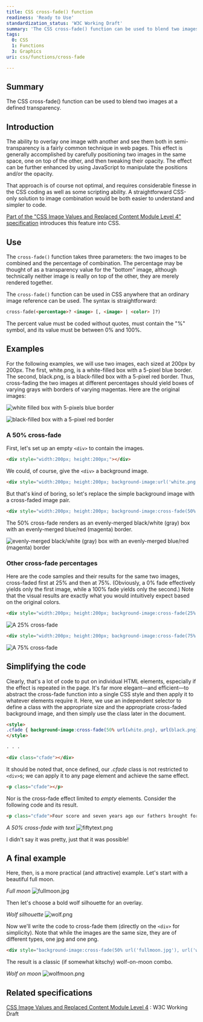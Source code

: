 ```yaml
---
title: CSS cross-fade() function
readiness: 'Ready to Use'
standardization_status: 'W3C Working Draft'
summary: 'The CSS cross-fade() function can be used to blend two images at a defined transparency.'
tags:
  0: CSS
  1: Functions
  3: Graphics
uri: css/functions/cross-fade

---
```

## <span>Summary</span>

The CSS cross-fade() function can be used to blend two images at a defined transparency.

## <span>Introduction</span>

The ability to overlay one image with another and see them both in semi-transparency is a fairly common technique in web pages. This effect is generally accomplished by carefully positioning two images in the same space, one on top of the other, and then tweaking their opacity. The effect can be further enhanced by using JavaScript to manipulate the positions and/or the opacity.

That approach is of course not optimal, and requires considerable finesse in the CSS coding as well as some scripting ability. A straightforward CSS-only solution to image combination would be both easier to understand and simpler to code.

[Part of the "CSS Image Values and Replaced Content Module Level 4" specification](http://www.w3.org/TR/2012/WD-css4-images-20120911/#cross-fade-function) introduces this feature into CSS.

## <span>Use</span>

The `cross-fade()` function takes three parameters: the two images to be combined and the percentage of combination. The percentage may be thought of as a transparency value for the "bottom" image, although technically neither image is really on top of the other, they are merely rendered together.

The `cross-fade()` function can be used in CSS anywhere that an ordinary image reference can be used. The syntax is straightforward:

``` html
cross-fade(<percentage>? <image> [, <image> | <color> ]?)
```

 The percent value must be coded without quotes, must contain the "%" symbol, and its value must be between 0% and 100%.

## <span>Examples</span>

For the following examples, we will use two images, each sized at 200px by 200px. The first, white.png, is a white-filled box with a 5-pixel blue border. The second, black.png, is a black-filled box with a 5-pixel red border. Thus, cross-fading the two images at different percentages should yield boxes of varying grays with borders of varying magentas. Here are the original images:

![white filled box with 5-pixels blue border](/assets/public/3/32/white.png)

![black-filled box with a 5-pixel red border](/assets/public/d/d2/black.png)

### <span>A 50% cross-fade</span>

First, let's set up an empty `<div>` to contain the images.

``` html
<div style="width:200px; height:200px;"></div>
```

 We could, of course, give the `<div>` a background image.

``` html
<div style="width:200px; height:200px; background-image:url('white.png');"></div>
```

 But that's kind of boring, so let's replace the simple background image with a cross-faded image pair.

``` html
<div style="width:200px; height:200px; background-image:cross-fade(50% url(white.png), url(black.png));"></div>
```

 The 50% cross-fade renders as an evenly-merged black/white (gray) box with an evenly-merged blue/red (magenta) border.

![evenly-merged black/white (gray) box with an evenly-merged blue/red (magenta) border](/assets/public/3/38/fifty.png)

### <span>Other cross-fade percentages</span>

Here are the code samples and their results for the same two images, cross-faded first at 25% and then at 75%. (Obviously, a 0% fade effectively yields only the first image, while a 100% fade yields only the second.) Note that the visual results are exactly what you would intuitively expect based on the original colors.

``` html
<div style="width:200px; height:200px; background-image:cross-fade(25% url(white.png), url(black.png));"></div>
```

![A 25% cross-fade](/assets/public/3/36/twentyfive.png)

``` html
<div style="width:200px; height:200px; background-image:cross-fade(75% url(white.png), url(black.png));"></div>
```

![A 75% cross-fade](/assets/public/5/56/seventyfive.png)

## <span>Simplifying the code</span>

Clearly, that's a lot of code to put on individual HTML elements, especially if the effect is repeated in the page. It's far more elegant—and efficient—to abstract the cross-fade function into a single CSS style and then apply it to whatever elements require it. Here, we use an independent selector to define a class with the appropriate size and the appropriate cross-faded background image, and then simply use the class later in the document.

``` html
<style>
.cfade { background-image:cross-fade(50% url(white.png), url(black.png)); width:200px; height:200px; }
</style>

. . .

<div class="cfade"></div>
```

 It should be noted that, once defined, our *.cfade* class is not restricted to `<div>`s; we can apply it to any page element and achieve the same effect.

``` html
<p class="cfade"></p>
```

 Nor is the cross-fade effect limited to *empty* elements. Consider the following code and its result.

``` html
<p class="cfade">Four score and seven years ago our fathers brought forth upon this continent a new nation...</p>
```

*A 50% cross-fade with text* ![fiftytext.png](/assets/public/3/37/fiftytext.png)

I didn't say it was pretty, just that it was possible!

## <span>A final example</span>

Here, then, is a more practical (and attractive) example. Let's start with a beautiful full moon.

*Full moon* ![fullmoon.jpg](/assets/public/0/0b/fullmoon.jpg)

Then let's choose a bold wolf silhouette for an overlay.

*Wolf silhouette* ![wolf.png](/assets/public/6/6d/wolf.png)

Now we'll write the code to cross-fade them (directly on the `<div>` for simplicity). Note that while the images are the same size, they are of different types, one jpg and one png.

``` html
<div style="background-image:cross-fade(50% url('fullmoon.jpg'), url('wolf.png')); width:600px; height:600px;"></div>
```

 The result is a classic (if somewhat kitschy) wolf-on-moon combo.

*Wolf on moon* ![wolfmoon.png](/assets/public/b/b2/wolfmoon.png)

## <span>Related specifications</span>

[CSS Image Values and Replaced Content Module Level 4](http://www.w3.org/TR/css4-images/#cross-fade-function)
:   W3C Working Draft
